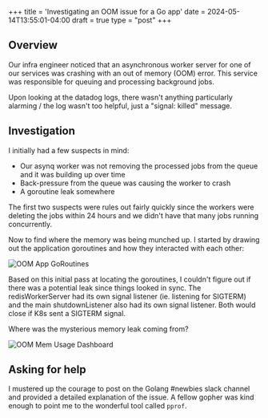 +++
title = 'Investigating an OOM issue for a Go app'
date = 2024-05-14T13:55:01-04:00
draft = true
type = "post"
+++


## Overview

Our infra engineer noticed that an asynchronous worker server for one of our services was crashing with an out of memory (OOM) error. This service was responsible for queuing and processing background jobs. 

Upon looking at the datadog logs, there wasn't anything particularly alarming / the log wasn't too helpful, just a "signal: killed" message.

## Investigation

I initially had a few suspects in mind:

- Our asynq worker was not removing the processed jobs from the queue and it was building up over time
- Back-pressure from the queue was causing the worker to crash
- A goroutine leak somewhere

The first two suspects were rules out fairly quickly since the workers were deleting the jobs within 24 hours and we didn't have that many jobs running concurrently.

Now to find where the memory was being munched up. I started by drawing out the application goroutines and how they interacted with each other:

![OOM App GoRoutines](/images/oom_app_goroutines.jpeg)

Based on this initial pass at locating the goroutines, I couldn't figure out if there was a potential leak since things looked in sync. The redisWorkerServer had its own signal listener (ie. listening for SIGTERM) and the main shutdownListener also had its own signal listener. Both would close if K8s sent a SIGTERM signal.

Where was the mysterious memory leak coming from?

![OOM Mem Usage Dashboard](/images/oom_mem_usage_dashboard.jpeg)

## Asking for help

I mustered up the courage to post on the Golang #newbies slack channel and provided a detailed explanation of the issue. A fellow gopher was kind enough to point me to the wonderful tool called `pprof`.
